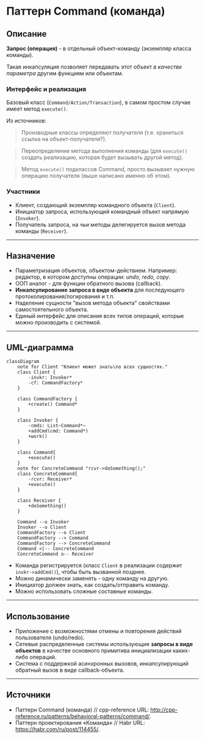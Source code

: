 # **Паттерн Command (команда)**

## **Описание**

**Запрос (операция)** - в отдельный объект-команду (экземпляр класса команды).

Такая инкапсуляция позволяет передавать этот объект *в качестве параметра* другим функциям или объектам.

### **Интерфейс и реализация** ###

Базовый класс (`Command/Action/Transaction`), в самом простом случае имеет метод `execute()`.

Из источников:
> Производные классы определяют получателя (т.е. храниться ссылка на объект-получателя?).

> Переопределение метода выполнения команды (для `execute()` создать реализацию, которая будет вызывать другой метод).

> Метод `execute()` подклассов Command, просто вызывает нужную операцию получателя (выше написано именно об этом).

### **Участники** ###

- Клиент, создающий экземпляр командного объекта (`Client`).
- Инициатор запроса, использующий командный объект напрямую (`Invoker`).
- Получатель запроса, на чьи методы делегируется вызов метода команды (`Receiver`).

---

## **Назначение** ##

- Параметризация объектов, объектом-действием. Например: редактор, в котором доступны операции: *undo, redo, copy*.
- ООП аналог - для функции обратного вызова (callback).
- **Инкапсулирование запроса в виде объекта** для последующего протоколирования/логирования и т.п.
- Наделение сущности "вызов метода объекта" свойствами самостоятельного объекта.
- Единый интерфейс для описания всех типов операций, которые можно производить с системой.

---

## **UML-диаграмма** ##

```mermaid
classDiagram
    note for Client "Клиент может знать\nо всех сущностях."
    class Client {
        -invkr: Invoker*
        -cf: CommandFactory*
    }

    class CommandFactory {
        +create() Command*
    }
    
    class Invoker {
        -cmds: List~Command*~
        +addCmd(cmd: Command*)
        +work()
    }

    class Command{
        +execute()
    }
    note for ConcreteCommand "rcvr->doSomething();"
    class ConcreteCommand{
        -rcvr: Receiver*
        +execute()
    }

    class Receiver {
        +doSomething()
    }

    Command --o Invoker
    Invoker --o Client
    CommandFactory --o Client
    CommandFactory --> Command
    CommandFactory --> ConcreteCommand
    Command <|-- ConcreteCommand
    ConcreteCommand o-- Receiver
```

- Команда регистрируется (класс `Client` в реализации содержит `invkr->addCmd()`), чтобы быть вызванной позднее.
- Можно динамически заменять - одну команду на другую.
- Инициатор должен знать, как создать/отправить команду.
- Можно использовать сложные составные команды.

---

## **Использование** ##
- Приложение c возможностями отмены и повторения действий пользователя (undo/redo).
- Сетевые распределенные системы использующие **запросы в виде объектов** в качестве основного примитива инициализации каких-либо операций.
- Система с поддержкой асинхронных вызовов, инкапсулирующий обратный вызов в виде callback-объекта.

---

## **Источники** ##

- Паттерн Command (команда) // cpp-reference URL: <http://cpp-reference.ru/patterns/behavioral-patterns/command/>.
- Паттерн проектирования «Команда» // Habr URL: <https://habr.com/ru/post/114455/>.


